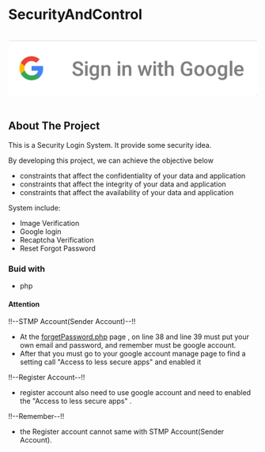 # SecurityAndControl

<br />
<div align="center">
  <a href="https://github.com/YeongCC/SecurityAndControl"><img src="images/google.png" ></a>
</div>
<br />

## About The Project

This is a Security Login System. It provide some security idea.

By developing this project, we can achieve the objective below
-	constraints that affect the confidentiality of your data and application
-	constraints that affect the integrity of your data and application
-	constraints that affect the availability of your data and application

System include:
- Image Verification
- Google login
- Recaptcha Verification
- Reset Forgot Password

### Buid with
- php

#### Attention
!!--STMP Account(Sender Account)--!!
- At the <a href="https://github.com/YeongCC/SecurityAndControl/blob/master/forgetPassword.php">forgetPassword.php</a> page , on line 38 and line 39 must put your own email and password, and remember must be google account.
- After that you must go to your google account manage page to find a setting call "Access to less secure apps" and enabled it

!!--Register Account--!!
- register account also need to use google account and need to enabled the "Access to less secure apps" .

!!--Remember--!!
- the Register account cannot same with STMP Account(Sender Account).

